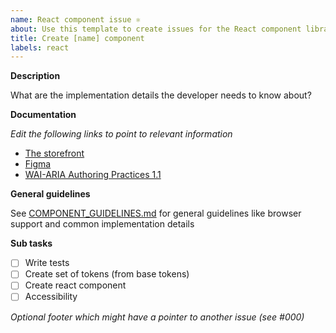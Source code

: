 ```yaml
---
name: React component issue ⚛️
about: Use this template to create issues for the React component library
title: Create [name] component
labels: react
---
```


**Description**

What are the implementation details the developer needs to know about?

**Documentation**

_Edit the following links to point to relevant information_

- [The storefront]()
- [Figma]()
- [WAI-ARIA Authoring Practices 1.1](https://www.w3.org/TR/wai-aria-practices-1.1/#)

**General guidelines**

See [COMPONENT_GUIDELINES.md](https://github.com/equinor/design-system/blob/develop/COMPONENT_GUIDELINES.md) for general guidelines like browser support and common implementation details

**Sub tasks**

- [ ] Write tests
- [ ] Create set of tokens (from base tokens)
- [ ] Create react component
- [ ] Accessibility

_Optional footer which might have a pointer to another issue  (see #000)_
